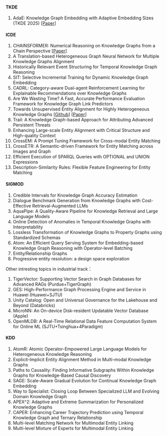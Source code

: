 #### TKDE
1. AdaE: Knowledge Graph Embedding with Adaptive Embedding Sizes (TKDE 2025) [[Paper](https://ieeexplore.ieee.org/abstract/document/10981648)] 

#### ICDE
1. CHAINSFORMER: Numerical Reasoning on Knowledge Graphs from a Chain Perspective [[Paper](https://arxiv.org/abs/2504.14282)]
2. A Translation-based Heterogeneous Graph Neural Network for Multiple Knowledge Graphs Alignment
3. Historically Relevant Event Structuring for Temporal Knowledge Graph Reasoning
4. SIT: Selective Incremental Training for Dynamic Knowledge Graph Embedding
5. CADRL: Category-aware Dual-agent Reinforcement Learning for Explainable Recommendations over Knowledge Graphs
6. Are We Wasting Time? A Fast, Accurate Performance Evaluation Framework for Knowledge Graph Link Predictors
7. Towards Unsupervised Entity Alignment for Highly Heterogeneous Knowledge Graphs [[Github](https://github.com/eduzrh/AdaCoAgentEA)] [[Paper](https://www.computer.org/csdl/proceedings-article/icde/2025/360300d792/26FZC4mSSgo)]
8. Trail: A Knowledge Graph-based Approach for Attributing Advanced Persistent Threats
9. Enhancing Large-scale Entity Alignment with Critical Structure and High-quality Context
10. CrossEM: A Prompt Tuning Framework for Cross-modal Entity Matching
11. CrossETR: A Semantic-driven Framework for Entity Matching across Images and Graph
12. Efficient Execution of SPARQL Queries with OPTIONAL and UNION Expressions
13. Description-Similarity Rules: Flexible Feature Engineering for Entity Matching

#### SIGMOD
1. Credible Intervals for Knowledge Graph Accuracy Estimation
2. Dialogue Benchmark Generation from Knowledge Graphs with Cost-Effective Retrieval-Augmented LLMs
3. AquaPipe: A Quality-Aware Pipeline for Knowledge Retrieval and Large Language Models
4. Online Detection of Anomalies in Temporal Knowledge Graphs with Interpretability
5. Lossless Transformation of Knowledge Graphs to Property Graphs using Standardized Schemas
6. Atom: An Efficient Query Serving System for Embedding-based Knowledge Graph Reasoning with Operator-level Batching
7. Entity/Relationship Graphs
8. Progressive entity resolution: a design space exploration

Other intresting topics in industrial track：
1. TigerVector: Supporting Vector Search in Graph Databases for Advanced RAGs (Purdue+TigerGraph)
2. GES: High-Performance Graph Processing Engine and Service in Huawei (Huawei+SJTU)
3. Unity Catalog: Open and Universal Governance for the Lakehouse and Beyond (Databricks)
4. MicroNN: An On-device Disk-resident Updatable Vector Database (Apple)
5. OpenMLDB: A Real-Time Relational Data Feature Computation System for Online ML (SJTU+Tsinghua+4Paradigm)

#### KDD
1. AtomR: Atomic Operator-Empowered Large Language Models for Heterogeneous Knowledge Reasoning
2. Explicit-Implicit Entity Alignment Method in Multi-modal Knowledge Graphs
3. Paths to Causality: Finding Informative Subgraphs Within Knowledge Graphs for Knowledge-Based Causal Discovery
4. SAGE: Scale-Aware Gradual Evolution for Continual Knowledge Graph Embedding
5. Way to Specialist: Closing Loop Between Specialized LLM and Evolving Domain Knowledge Graph
6. APEX^2: Adaptive and Extreme Summarization for Personalized Knowledge Graphs
7. CAPER: Enhancing Career Trajectory Prediction using Temporal Knowledge Graph and Ternary Relationship
8. Multi-level Matching Network for Multimodal Entity Linking
9. Multi-level Mixture of Experts for Multimodal Entity Linking


